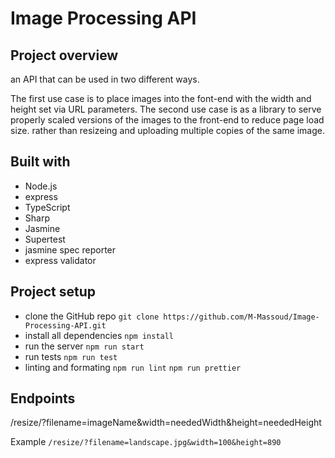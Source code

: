 # Image Processing API

## Project overview

an API that can be used in two different ways.

The first use case is to place images into the font-end with the width and height set via URL parameters.
The second use case is as a library to serve properly scaled versions of the images to the front-end to reduce page load size. rather than resizeing and uploading multiple copies of the same image.

## Built with
- Node.js
- express
- TypeScript
- Sharp
- Jasmine
- Supertest
- jasmine spec reporter
- express validator

## Project setup
- clone the GitHub repo
`git clone https://github.com/M-Massoud/Image-Processing-API.git`
- install all dependencies 
`npm install `
- run the server
`npm run start`
- run tests
`npm run test`
- linting and formating
`npm run lint`
`npm run prettier`

## Endpoints
/resize/?filename=imageName&width=neededWidth&height=neededHeight

Example
`/resize/?filename=landscape.jpg&width=100&height=890`
